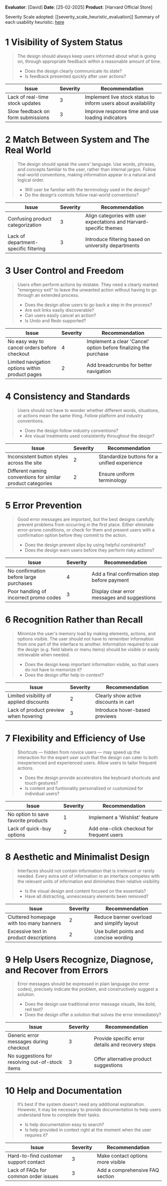 <!-- This Heuristic Evaluation Workbook replicates the one proposed by the 
Nielsen Norman Group available at: https://media.nngroup.com/media/articles/attachments/Heuristic_Evaluation_Workbook_-_Nielsen_Norman_Group.pdf
-->

**Evaluator**: [David]
**Date**: [25-02-2025]
**Product**: [Harvard Official Store]


Severity Scale adopted: [[severity_scale_heuristic_evaluation]]
Summary of each usability heuristic: [here](https://media.nngroup.com/media/articles/attachments/Heuristic_Summary1-compressed.pdf)

# 1 Visibility of System Status
>	The design should always keep users informed about what is going on, through appropriate feedback within a reasonable amount of time. 
>	- Does the design clearly communicate its state?
>	- Is feedback presented quickly after user actions?

| **Issue**       | **Severity** | Recommendation |
| --------------- | ------------ | -------------- |
| Lack of real-time stock updates | 3 | Implement live stock status to inform users about availability |
| Slow feedback on form submissions | 3 | Improve response time and use loading indicators |

# 2 Match Between System and The Real World
>	The design should speak the users' language. Use words, phrases, and concepts familiar to the user, rather than internal jargon. Follow real-world conventions, making information appear in a natural and logical order. 
>	- Will user be familiar with the terminology used in the design? 
>	- Do the design’s controls follow real-world conventions?

| **Issue**       | **Severity** | Recommendation |
| --------------- | ------------ | -------------- |
| Confusing product categorization | 3 | Align categories with user expectations and Harvard-specific themes |
| Lack of department-specific filtering | 3 | Introduce filtering based on university departments |

# 3 User Control and Freedom
>	Users often perform actions by mistake. They need a clearly marked "emergency exit" to leave the unwanted action without having to go through an extended process. 
>	- Does the design allow users to go back a step in the process? 
>	- Are exit links easily discoverable? 
>	- Can users easily cancel an action? 
>	- Is Undo and Redo supported?

| **Issue**       | **Severity** | Recommendation |
| --------------- | ------------ | -------------- |
| No easy way to cancel orders before checkout | 4 | Implement a clear 'Cancel' option before finalizing the purchase |
| Limited navigation options within product pages | 2 | Add breadcrumbs for better navigation |

# 4 Consistency and Standards
>	Users should not have to wonder whether different words, situations, or actions mean the same thing. Follow platform and industry conventions. 
>	- Does the design follow industry conventions? 
>	- Are visual treatments used consistently throughout the design?

| **Issue**       | **Severity** | Recommendation |
| --------------- | ------------ | -------------- |
| Inconsistent button styles across the site | 2 | Standardize buttons for a unified experience |
| Different naming conventions for similar product categories | 2 | Ensure uniform terminology |
# 5 Error Prevention
>	Good error messages are important, but the best designs carefully prevent problems from occurring in the first place. Either eliminate error-prone conditions, or check for them and present users with a confirmation option before they commit to the action. 
>	- Does the design prevent slips by using helpful constraints? 
>	- Does the design warn users before they perform risky actions?

| **Issue**       | **Severity** | Recommendation |
| --------------- | ------------ | -------------- |
| No confirmation before large purchases | 4 | Add a final confirmation step before payment |
| Poor handling of incorrect promo codes | 3 | Display clear error messages and suggestions |
# 6 Recognition Rather than Recall
>	Minimize the user's memory load by making elements, actions, and options visible. The user should not have to remember information from one part of the interface to another. Information required to use the design (e.g. field labels or menu items) should be visible or easily retrievable when needed. 
>	- Does the design keep important information visible, so that users do not have to memorize it? 
>	- Does the design offer help in-context?

| **Issue**       | **Severity** | Recommendation |
| --------------- | ------------ | -------------- |
| Limited visibility of applied discounts | 2 | Clearly show active discounts in cart |
| Lack of product preview when hovering | 3 | Introduce hover-based previews |
# 7 Flexibility and Efficiency of Use
>	Shortcuts — hidden from novice users — may speed up the interaction for the expert user such that the design can cater to both inexperienced and experienced users. Allow users to tailor frequent actions. 
>	- Does the design provide accelerators like keyboard shortcuts and touch gestures? 
>	- Is content and funtionality personalized or customized for individual users?

| **Issue**       | **Severity** | Recommendation |
| --------------- | ------------ | -------------- |
| No option to save favorite products | 1 | Implement a 'Wishlist' feature |
| Lack of quick-buy options | 2 | Add one-click checkout for frequent users |
# 8 Aesthetic and Minimalist Design
>	Interfaces should not contain information that is irrelevant or rarely needed. Every extra unit of information in an interface competes with the relevant units of information and diminishes their relative visibility. 
>	- Is the visual design and content focused on the essentials? 
>	- Have all distracting, unnescessary elements been removed?

| **Issue**       | **Severity** | Recommendation |
| --------------- | ------------ | -------------- |
| Cluttered homepage with too many banners | 2 | Reduce banner overload and simplify layout |
| Excessive text in product descriptions | 2 | Use bullet points and concise wording |
# 9 Help Users Recognize, Diagnose, and Recover from Errors
>	Error messages should be expressed in plain language (no error codes), precisely indicate the problem, and constructively suggest a solution. 
>	- Does the design use traditional error message visuals, like bold, red text? 
>	- Does the design offer a solution that solves the error immediately?

| **Issue**       | **Severity** | Recommendation |
| --------------- | ------------ | -------------- |
| Generic error messages during checkout | 3 | Provide specific error details and recovery steps |
| No suggestions for resolving out-of-stock items | 3 | Offer alternative product suggestions |

# 10 Help and Documentation
>	It’s best if the system doesn’t need any additional explanation. However, it may be necessary to provide documentation to help users understand how to complete their tasks. 
>	- Is help documentation easy to search? 
>	- Is help provided in context right at the moment when the user requires it?

| **Issue**       | **Severity** | Recommendation |
| --------------- | ------------ | -------------- |
| Hard-to-find customer support contact | 3 | Make contact options more visible |
| Lack of FAQs for common order issues | 3 | Add a comprehensive FAQ section |
